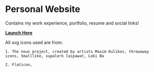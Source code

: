 # Personal Website

Contains my work experience, portfolio, resume and social links! 

**[Launch Here](https://www.h-wang.me)**

All svg icons used are from:

    1. The noun project, created by artists Maxim Kulikov, throwaway icons, Smalllike, supalerk laipawat, Loki Ba

    2. Flaticon, 

